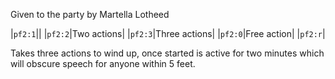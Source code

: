 Given to the party by Martella Lotheed

|`pf2:1`||
|`pf2:2`|Two actions|
|`pf2:3`|Three actions|
|`pf2:0`|Free action|
|`pf2:r`|


Takes three actions to wind up, 
once started is active for two minutes which will obscure speech for anyone within 5 feet.